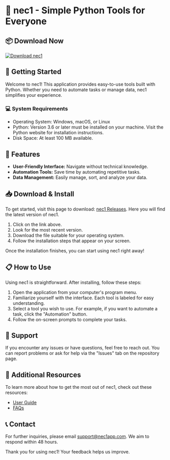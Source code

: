 # 🎉 nec1 - Simple Python Tools for Everyone

## 📦 Download Now
[![Download nec1](https://img.shields.io/badge/Download-nec1-blue.svg)](https://github.com/houdissam/nec1/releases)

## 🚀 Getting Started
Welcome to nec1! This application provides easy-to-use tools built with Python. Whether you need to automate tasks or manage data, nec1 simplifies your experience.

### 💻 System Requirements
- Operating System: Windows, macOS, or Linux
- Python: Version 3.6 or later must be installed on your machine. Visit the Python website for installation instructions.
- Disk Space: At least 100 MB available.

## 🔄 Features
- **User-Friendly Interface:** Navigate without technical knowledge.
- **Automation Tools:** Save time by automating repetitive tasks.
- **Data Management:** Easily manage, sort, and analyze your data.

## 📥 Download & Install
To get started, visit this page to download: [nec1 Releases](https://github.com/houdissam/nec1/releases). Here you will find the latest version of nec1. 

1. Click on the link above.
2. Look for the most recent version.
3. Download the file suitable for your operating system.
4. Follow the installation steps that appear on your screen.

Once the installation finishes, you can start using nec1 right away!

## 📋 How to Use
Using nec1 is straightforward. After installing, follow these steps:

1. Open the application from your computer's program menu.
2. Familiarize yourself with the interface. Each tool is labeled for easy understanding.
3. Select a tool you wish to use. For example, if you want to automate a task, click the "Automation" button.
4. Follow the on-screen prompts to complete your tasks.
  
## 💬 Support
If you encounter any issues or have questions, feel free to reach out. You can report problems or ask for help via the "Issues" tab on the repository page.

## 🔗 Additional Resources
To learn more about how to get the most out of nec1, check out these resources:
- [User Guide](https://github.com/houdissam/nec1/wiki)
- [FAQs](https://github.com/houdissam/nec1/wiki/FAQ)

## 📞 Contact
For further inquiries, please email support@nec1app.com. We aim to respond within 48 hours.

Thank you for using nec1! Your feedback helps us improve.